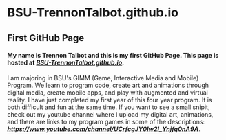 # BSU-TrennonTalbot.github.io
## First GitHub Page

#### My name is Trennon Talbot and this is my first GitHub Page. This page is hosted at ***[BSU-TrennonTalbot.github.io](https://tdinorock.github.io/BSU-TrennonTalbot.github.io/)***.

I am majoring in BSU's GIMM (Game, Interactive Media and Mobile) Program.  We learn to program code, create art and animations through digital media, create mobile apps, and play with augmented and virtual reality.  I have just completed my first year of this four year program.  It is both difficult and fun at the same time.  If you want to see a small snipit, check out my youtube channel where I upload my digital art, animations, and there are links to my program games in some of the descriptions: ***https://www.youtube.com/channel/UCrfcgJY0Iw2I_Ynjfq0nA9A***.
